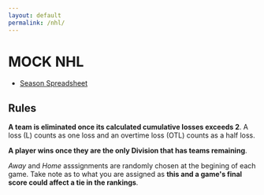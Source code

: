 ```yaml
---
layout: default
permalink: /nhl/
---
```


# MOCK NHL

* [Season Spreadsheet](https://docs.google.com/spreadsheets/d/1W7_MIBiKyBPYWA_xFp5_KlQyzoDVRuYDoWFh5XFWY9A/pubhtml?single=false&widget=false&headers=false)

## Rules

__A team is eliminated once its calculated cumulative losses exceeds 2__. A loss (L) counts as one loss and an overtime loss (OTL) counts as a half loss.

__A player wins once they are the only Division that has teams remaining__.

*Away* and *Home* asssignments are randomly chosen at the begining of each game. Take note as to what you are assigned as __this and a game's final score could affect a tie in the rankings__.
